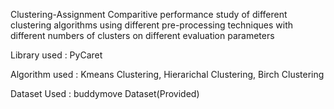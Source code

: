 Clustering-Assignment
Comparitive performance study of different clustering algorithms using different pre-processing techniques with different numbers of clusters on different evaluation parameters

Library used : PyCaret

Algorithm used : Kmeans Clustering, Hierarichal Clustering, Birch Clustering

Dataset Used : buddymove Dataset(Provided)
